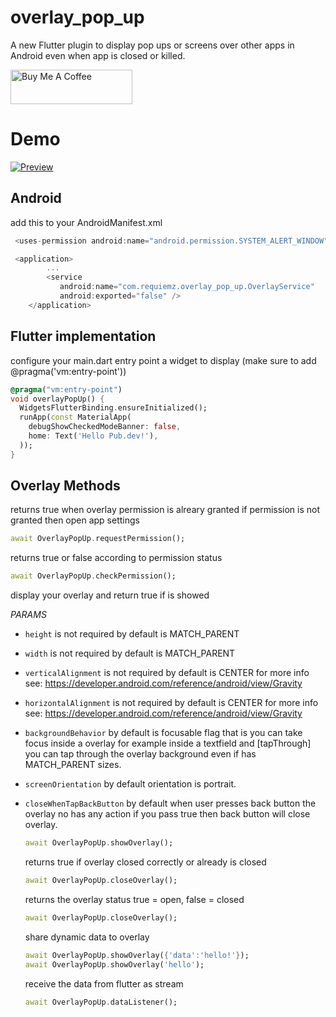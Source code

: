 # overlay_pop_up

A new Flutter plugin to display pop ups or screens over other apps in Android even when app is closed or killed.

<a href="https://www.buymeacoffee.com/requiemz" target="_blank"><img src="https://cdn.buymeacoffee.com/buttons/v2/default-yellow.png" alt="Buy Me A Coffee" width="195" height="55"></a>

# Demo

[![Preview](https://github.com/diegohzea/diegohzea/raw/main/overlay_pop_up_demo.gif)](https://davigmacode.github.io/flutter_animated_checkmark)

## Android

add this to your AndroidManifest.xml

```dart
 <uses-permission android:name="android.permission.SYSTEM_ALERT_WINDOW" />

 <application>
        ...
        <service
           android:name="com.requiemz.overlay_pop_up.OverlayService"
           android:exported="false" />
    </application>
```

## Flutter implementation

configure your main.dart entry point a widget to display (make sure to add @pragma('vm:entry-point'))

```dart
@pragma("vm:entry-point")
void overlayPopUp() {
  WidgetsFlutterBinding.ensureInitialized();
  runApp(const MaterialApp(
    debugShowCheckedModeBanner: false,
    home: Text('Hello Pub.dev!'),
  ));
}
```

## Overlay Methods

  returns true when overlay permission is alreary granted if permission is not granted then open app settings

  ```dart
  await OverlayPopUp.requestPermission();
  ```

  returns true or false according to permission status

  ```dart
  await OverlayPopUp.checkPermission();
  ```

  display your overlay and return true if is showed

*PARAMS*

- `height` is not required by default is MATCH_PARENT
- `width` is not required by default is MATCH_PARENT
- `verticalAlignment` is not required by default is CENTER for more info see: <https://developer.android.com/reference/android/view/Gravity>
- `horizontalAlignment` is not required by default is CENTER for more info see: <https://developer.android.com/reference/android/view/Gravity>
- `backgroundBehavior` by default is focusable flag that is you can take focus inside a overlay for example inside a textfield and [tapThrough] you can tap through the overlay background even if has MATCH_PARENT sizes.
- `screenOrientation` by default orientation is portrait.
- `closeWhenTapBackButton` by default when user presses back button the overlay no has any action if you pass true then back button will close overlay.

  ```dart
  await OverlayPopUp.showOverlay();
  ```

  returns true if overlay closed correctly or already is closed

  ```dart
  await OverlayPopUp.closeOverlay();
  ```

  returns the overlay status true = open, false = closed

  ```dart
  await OverlayPopUp.closeOverlay();
  ```

  share dynamic data to overlay

  ```dart
  await OverlayPopUp.showOverlay({'data':'hello!'});
  await OverlayPopUp.showOverlay('hello');
  ```

  receive the data from flutter as stream

  ```dart
  await OverlayPopUp.dataListener();
  ```
